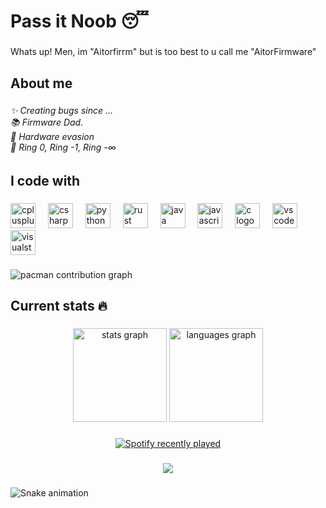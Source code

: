 <h1 align="left">Pass it Noob 😴</h1>

###

<p align="left">Whats up! Men, im "Aitorfirrm" but is too best to u call me "AitorFirmware"</p>

###

<h2 align="left">About me</h2>

###

<h6 align="left">✨ Creating bugs since ...<br>📚 Firmware Dad.<br>🎯 Hardware evasion<br>🎲 Ring 0, Ring -1, Ring -∞</h6>

###

<h2 align="left">I code with</h2>

###

<div align="left">
  <img src="https://cdn.jsdelivr.net/gh/devicons/devicon/icons/cplusplus/cplusplus-original.svg" height="40" alt="cplusplus logo"  />
  <img width="12" />
  <img src="https://cdn.jsdelivr.net/gh/devicons/devicon/icons/csharp/csharp-original.svg" height="40" alt="csharp logo"  />
  <img width="12" />
  <img src="https://cdn.jsdelivr.net/gh/devicons/devicon/icons/python/python-original.svg" height="40" alt="python logo"  />
  <img width="12" />
  <img src="https://cdn.jsdelivr.net/gh/devicons/devicon/icons/rust/rust-original.svg" height="40" alt="rust logo"  />
  <img width="12" />
  <img src="https://cdn.jsdelivr.net/gh/devicons/devicon/icons/java/java-original.svg" height="40" alt="java logo"  />
  <img width="12" />
  <img src="https://cdn.jsdelivr.net/gh/devicons/devicon/icons/javascript/javascript-original.svg" height="40" alt="javascript logo"  />
  <img width="12" />
  <img src="https://cdn.jsdelivr.net/gh/devicons/devicon/icons/c/c-original.svg" height="40" alt="c logo"  />
  <img width="12" />
  <img src="https://cdn.jsdelivr.net/gh/devicons/devicon/icons/vscode/vscode-original.svg" height="40" alt="vscode logo"  />
  <img width="12" />
  <img src="https://cdn.jsdelivr.net/gh/devicons/devicon/icons/visualstudio/visualstudio-plain.svg" height="40" alt="visualstudio logo"  />
</div>

###

<picture>
  <source media="(prefers-color-scheme: dark)" srcset="https://raw.githubusercontent.com/aitorfirm/aitorfirm/output/pacman-contribution-graph-dark.svg">
  <source media="(prefers-color-scheme: light)" srcset="https://raw.githubusercontent.com/aitorfirm/aitorfirm/output/pacman-contribution-graph.svg">
  <img alt="pacman contribution graph" src="https://raw.githubusercontent.com/aitorfirm/aitorfirm/output/pacman-contribution-graph.svg">
</picture>

###

<div align="center">
</div>

###

<h2 align="left">Current stats 🔥</h2>

###

<p align="left"></p>

###

<div align="center">
  <img src="https://github-readme-stats.vercel.app/api?username=aitorfirm&hide_title=false&hide_rank=false&show_icons=true&include_all_commits=true&count_private=true&disable_animations=false&theme=dracula&locale=en&hide_border=false&order=1" height="150" alt="stats graph"  />
  <img src="https://github-readme-stats.vercel.app/api/top-langs?username=aitorfirm&locale=en&hide_title=false&layout=compact&card_width=320&langs_count=5&theme=dracula&hide_border=false&order=2" height="150" alt="languages graph"  />
</div>

###

<div align="center">
  <a href="https://open.spotify.com/user/31bf7ckh4zwpcmjb57fiaostupwa">
    <img src="https://spotify-recently-played-readme.vercel.app/api?user=31bf7ckh4zwpcmjb57fiaostupwa&count=5" alt="Spotify recently played"  />
  </a>
</div>

###

<div align="center">
  <img src="https://visitor-badge.laobi.icu/badge?page_id=aitorfirm.aitorfirm&"  />
</div>

###

<img src="https://raw.githubusercontent.com/aitorfirm/aitorfirm/output/snake.svg" alt="Snake animation" />

###
